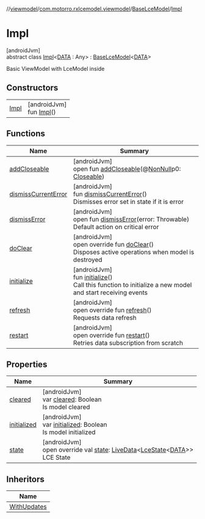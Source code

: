 //[viewmodel](../../../../index.md)/[com.motorro.rxlcemodel.viewmodel](../../index.md)/[BaseLceModel](../index.md)/[Impl](index.md)

# Impl

[androidJvm]\
abstract class [Impl](index.md)&lt;[DATA](index.md) : Any&gt; : [BaseLceModel](../index.md)&lt;[DATA](index.md)&gt; 

Basic ViewModel with LceModel inside

## Constructors

| | |
|---|---|
| [Impl](-impl.md) | [androidJvm]<br>fun [Impl](-impl.md)() |

## Functions

| Name | Summary |
|---|---|
| [addCloseable](../../-base-view-model/index.md#264516373%2FFunctions%2F1456247564) | [androidJvm]<br>open fun [addCloseable](../../-base-view-model/index.md#264516373%2FFunctions%2F1456247564)(@[NonNull](https://developer.android.com/reference/kotlin/androidx/annotation/NonNull.html)p0: [Closeable](https://developer.android.com/reference/kotlin/java/io/Closeable.html)) |
| [dismissCurrentError](../dismiss-current-error.md) | [androidJvm]<br>fun [dismissCurrentError](../dismiss-current-error.md)()<br>Dismisses error set in state if it is error |
| [dismissError](../dismiss-error.md) | [androidJvm]<br>open fun [dismissError](../dismiss-error.md)(error: Throwable)<br>Default action on critical error |
| [doClear](do-clear.md) | [androidJvm]<br>open override fun [doClear](do-clear.md)()<br>Disposes active operations when model is destroyed |
| [initialize](../../-base-view-model/initialize.md) | [androidJvm]<br>fun [initialize](../../-base-view-model/initialize.md)()<br>Call this function to initialize a new model and start receiving events |
| [refresh](refresh.md) | [androidJvm]<br>open override fun [refresh](refresh.md)()<br>Requests data refresh |
| [restart](restart.md) | [androidJvm]<br>open override fun [restart](restart.md)()<br>Retries data subscription from scratch |

## Properties

| Name | Summary |
|---|---|
| [cleared](../../-base-view-model/cleared.md) | [androidJvm]<br>var [cleared](../../-base-view-model/cleared.md): Boolean<br>Is model cleared |
| [initialized](../../-base-view-model/initialized.md) | [androidJvm]<br>var [initialized](../../-base-view-model/initialized.md): Boolean<br>Is model initialized |
| [state](state.md) | [androidJvm]<br>open override val [state](state.md): [LiveData](https://developer.android.com/reference/kotlin/androidx/lifecycle/LiveData.html)&lt;[LceState](../../../../../lce/lce/com.motorro.rxlcemodel.lce/-lce-state/index.md)&lt;[DATA](index.md)&gt;&gt;<br>LCE State |

## Inheritors

| Name |
|---|
| [WithUpdates](../-with-updates/index.md) |
